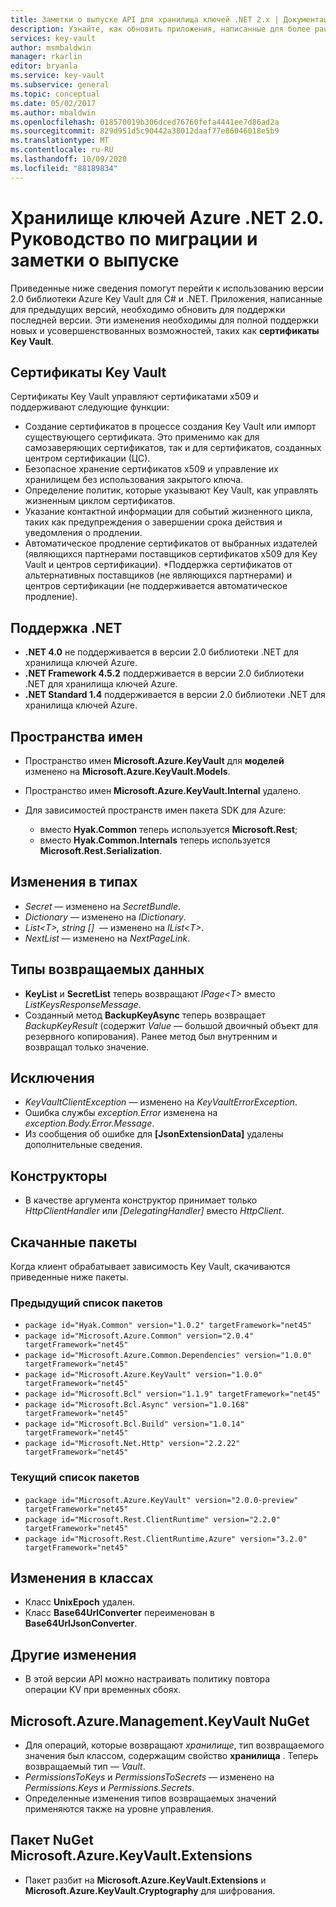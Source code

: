 ```yaml
---
title: Заметки о выпуске API для хранилища ключей .NET 2.x | Документация Майкрософт
description: Узнайте, как обновить приложения, написанные для более ранних версий Azure Key Vault, для работы с версией 2,0 библиотеки Azure Key Vault для C# и .NET.
services: key-vault
author: msmbaldwin
manager: rkarlin
editor: bryanla
ms.service: key-vault
ms.subservice: general
ms.topic: conceptual
ms.date: 05/02/2017
ms.author: mbaldwin
ms.openlocfilehash: 018570019b306dced76760fefa4441ee7d86ad2a
ms.sourcegitcommit: 829d951d5c90442a38012daaf77e86046018e5b9
ms.translationtype: MT
ms.contentlocale: ru-RU
ms.lasthandoff: 10/09/2020
ms.locfileid: "88189834"
---
```

# <a name="azure-key-vault-net-20---release-notes-and-migration-guide"></a>Хранилище ключей Azure .NET 2.0. Руководство по миграции и заметки о выпуске
Приведенные ниже сведения помогут перейти к использованию версии 2.0 библиотеки Azure Key Vault для C# и .NET.  Приложения, написанные для предыдущих версий, необходимо обновить для поддержки последней версии.  Эти изменения необходимы для полной поддержки новых и усовершенствованных возможностей, таких как **сертификаты Key Vault**.

## <a name="key-vault-certificates"></a>Сертификаты Key Vault

Сертификаты Key Vault управляют сертификатами x509 и поддерживают следующие функции:  

* Создание сертификатов в процессе создания Key Vault или импорт существующего сертификата. Это применимо как для самозаверяющих сертификатов, так и для сертификатов, созданных центром сертификации (ЦС).
* Безопасное хранение сертификатов x509 и управление их хранилищем без использования закрытого ключа.  
* Определение политик, которые указывают Key Vault, как управлять жизненным циклом сертификатов.  
* Указание контактной информации для событий жизненного цикла, таких как предупреждения о завершении срока действия и уведомления о продлении.  
* Автоматическое продление сертификатов от выбранных издателей (являющихся партнерами поставщиков сертификатов x509 для Key Vault и центров сертификации). *Поддержка сертификатов от альтернативных поставщиков (не являющихся партнерами) и центров сертификации (не поддерживается автоматическое продление).  

## <a name="net-support"></a>Поддержка .NET

* **.NET 4.0** не поддерживается в версии 2.0 библиотеки .NET для хранилища ключей Azure.
* **.NET Framework 4.5.2** поддерживается в версии 2.0 библиотеки .NET для хранилища ключей Azure.
* **.NET Standard 1.4** поддерживается в версии 2.0 библиотеки .NET для хранилища ключей Azure.

## <a name="namespaces"></a>Пространства имен

* Пространство имен **Microsoft.Azure.KeyVault** для **моделей** изменено на **Microsoft.Azure.KeyVault.Models**.
* Пространство имен **Microsoft.Azure.KeyVault.Internal** удалено.
* Для зависимостей пространств имен пакета SDK для Azure: 

    - вместо **Hyak.Common** теперь используется **Microsoft.Rest**;
    - вместо **Hyak.Common.Internals** теперь используется **Microsoft.Rest.Serialization**.

## <a name="type-changes"></a>Изменения в типах

* *Secret* — изменено на *SecretBundle*.
* *Dictionary* — изменено на *IDictionary*.
* *List\<T>, string []*  — изменено на *IList\<T>*.
* *NextList* — изменено на *NextPageLink*.

## <a name="return-types"></a>Типы возвращаемых данных

* **KeyList** и **SecretList** теперь возвращают *IPage\<T>* вместо *ListKeysResponseMessage*.
* Созданный метод **BackupKeyAsync** теперь возвращает *BackupKeyResult* (содержит *Value* — большой двоичный объект для резервного копирования). Ранее метод был внутренним и возвращал только значение.

## <a name="exceptions"></a>Исключения

* *KeyVaultClientException* — изменено на *KeyVaultErrorException*.
* Ошибка службы *exception.Error* изменена на *exception.Body.Error.Message*.
* Из сообщения об ошибке для **[JsonExtensionData]** удалены дополнительные сведения.

## <a name="constructors"></a>Конструкторы

* В качестве аргумента конструктор принимает только *HttpClientHandler* или *[DelegatingHandler]* вместо *HttpClient*.

## <a name="downloaded-packages"></a>Скачанные пакеты

Когда клиент обрабатывает зависимость Key Vault, скачиваются приведенные ниже пакеты.

### <a name="previous-package-list"></a>Предыдущий список пакетов

* `package id="Hyak.Common" version="1.0.2" targetFramework="net45"`
* `package id="Microsoft.Azure.Common" version="2.0.4" targetFramework="net45"`
* `package id="Microsoft.Azure.Common.Dependencies" version="1.0.0" targetFramework="net45"`
* `package id="Microsoft.Azure.KeyVault" version="1.0.0" targetFramework="net45"`
* `package id="Microsoft.Bcl" version="1.1.9" targetFramework="net45"`
* `package id="Microsoft.Bcl.Async" version="1.0.168" targetFramework="net45"`
* `package id="Microsoft.Bcl.Build" version="1.0.14" targetFramework="net45"`
* `package id="Microsoft.Net.Http" version="2.2.22" targetFramework="net45"`

### <a name="current-package-list"></a>Текущий список пакетов

* `package id="Microsoft.Azure.KeyVault" version="2.0.0-preview" targetFramework="net45"`
* `package id="Microsoft.Rest.ClientRuntime" version="2.2.0" targetFramework="net45"`
* `package id="Microsoft.Rest.ClientRuntime.Azure" version="3.2.0" targetFramework="net45"`

## <a name="class-changes"></a>Изменения в классах

* Класс **UnixEpoch** удален.
* Класс **Base64UrlConverter** переименован в **Base64UrlJsonConverter**.

## <a name="other-changes"></a>Другие изменения

* В этой версии API можно настраивать политику повтора операции KV при временных сбоях.

## <a name="microsoftazuremanagementkeyvault-nuget"></a>Microsoft.Azure.Management.KeyVault NuGet

* Для операций, которые возвращают *хранилище*, тип возвращаемого значения был классом, содержащим свойство **хранилища** . Теперь возвращаемый тип — *Vault*.
* *PermissionsToKeys* и *PermissionsToSecrets* — изменено на *Permissions.Keys* и *Permissions.Secrets*.
* Определенные изменения типов возвращаемых значений применяются также на уровне управления.

## <a name="microsoftazurekeyvaultextensions-nuget"></a>Пакет NuGet Microsoft.Azure.KeyVault.Extensions

* Пакет разбит на **Microsoft.Azure.KeyVault.Extensions** и **Microsoft.Azure.KeyVault.Cryptography** для шифрования.

